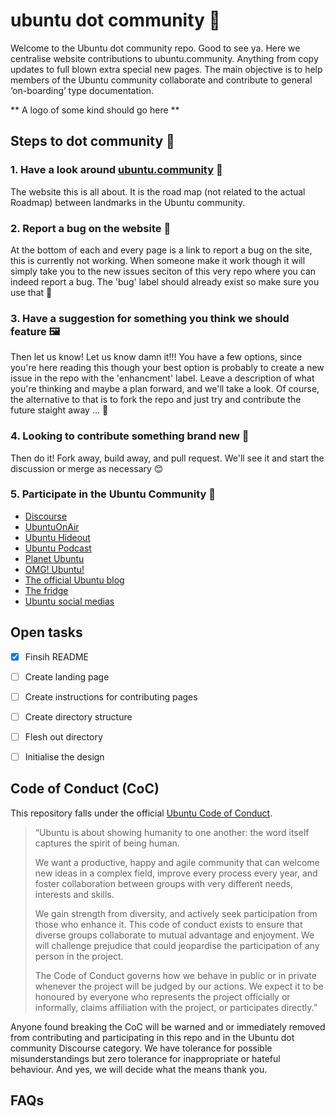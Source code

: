 # ubuntu dot community 👐

Welcome to the Ubuntu dot community repo. Good to see ya.  Here we centralise website contributions to ubuntu.community. Anything from copy updates to full blown 
extra special new pages. The main objective is to help members of the Ubuntu community collaborate and contribute to general ‘on-boarding’ type documentation.  

** A logo of some kind should go here **

## Steps to dot community :signal_strength:

### 1. Have a look around [ubuntu.community](https://ubuntu.community) :house_with_garden:
  
  The website this is all about. It is the road map (not related to the actual Roadmap) between landmarks in the Ubuntu community.

### 2. Report a bug on the website :bug: 

  At the bottom of each and every page is a link to report a bug on the site, this is currently not working. When someone make it work though it will simply take you to the new issues seciton of this very repo where you can indeed report a bug. The 'bug' label should already exist so make sure you use that 🐛

### 3. Have a suggestion for something you think we should feature 🖼️
  Then let us know! Let us know damn it!!! You have a few options, since you're here reading this though your best option is probably to create a new issue in the repo with the 'enhancment' label. Leave a description of what you're thinking and maybe a plan forward, and we'll take a look. Of course, the alternative to that is to fork the repo and just try and contribute the future staight away ... 👀
  
### 4. Looking to contribute something brand new 👶
   Then do it! Fork away, build away, and pull request. We'll see it and start the discussion or merge as necessary 😊

### 5. Participate in the Ubuntu Community 💬

- [Discourse](https://discourse.ubuntu.com/)
- [UbuntuOnAir](https://www.youtube.com/ubuntuonair)
- [Ubuntu Hideout](https://ubuntuhideout.com/)
- [Ubuntu Podcast](https://ubuntupodcast.org/)
- [Planet Ubuntu](https://planet.ubuntu.com/)
- [OMG! Ubuntu!](https://www.omgubuntu.co.uk/)
- [The official Ubuntu blog](ubuntu.com/blog)
- [The fridge](https://fridge.ubuntu.com/)
- [Ubuntu social medias](https://twitter.com/ubuntu)

## Open tasks
- [X] Finsih README
- [ ] Create landing page
- [ ] Create instructions for contributing pages
- [ ] Create directory structure
- [ ] Flesh out directory
- [ ] Initialise the design


## Code of Conduct (CoC)
This repository falls under the official [Ubuntu Code of Conduct](https://ubuntu.com/community/code-of-conduct). 

> “Ubuntu is about showing humanity to one another: the word itself captures the spirit of being human.
>
> We want a productive, happy and agile community that can welcome new ideas in a complex field, improve every process every year, and foster collaboration between
> groups with very different needs, interests and skills.
> 
> We gain strength from diversity, and actively seek participation from those who enhance it. This code of conduct exists to ensure that diverse groups collaborate
> to mutual advantage and enjoyment. We will challenge prejudice that could jeopardise the participation of any person in the project.
> 
> The Code of Conduct governs how we behave in public or in private whenever the project will be judged by our actions. We expect it to be honoured by everyone who
> represents the project officially or informally, claims affiliation with the project, or participates directly.”

Anyone found breaking the CoC will be warned and or immediately removed from contributing and participating in this repo and in the Ubuntu dot
community Discourse category. We have tolerance for possible misunderstandings but zero tolerance for inappropriate or hateful behaviour. And yes, we will decide what the means thank you.   

## FAQs


